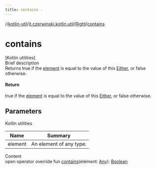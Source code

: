 ```yaml
---
title: contains -
---
```

//[kotlin-util](../../index.md)/[it.czerwinski.kotlin.util](../index.md)/[Right](index.md)/[contains](contains.md)



# contains  
[Kotlin utilities]  
Brief description  
Returns true if the [element]() is equal to the value of this [Either](../-either/index.md), or false otherwise.  
  


#### Return  
true if the [element]() is equal to the value of this [Either](../-either/index.md), or false otherwise.  
  


## Parameters  
  
Kotlin utilities  
  
|  Name|  Summary| 
|---|---|
| element| An element of any type.
  
  
Content  
open operator override fun [contains](contains.md)(element: [Any](https://kotlinlang.org/api/latest/jvm/stdlib/kotlin/-any/index.html)): [Boolean](https://kotlinlang.org/api/latest/jvm/stdlib/kotlin/-boolean/index.html)  



